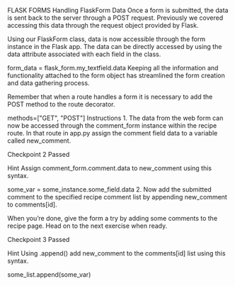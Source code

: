 FLASK FORMS
Handling FlaskForm Data
Once a form is submitted, the data is sent back to the server through a POST request. Previously we covered accessing this data through the request object provided by Flask.

Using our FlaskForm class, data is now accessible through the form instance in the Flask app. The data can be directly accessed by using the data attribute associated with each field in the class.

form_data = flask_form.my_textfield.data
Keeping all the information and functionality attached to the form object has streamlined the form creation and data gathering process.

Remember that when a route handles a form it is necessary to add the POST method to the route decorator.

methods=["GET", "POST"]
Instructions
1.
The data from the web form can now be accessed through the comment_form instance within the recipe route. In that route in app.py assign the comment field data to a variable called new_comment.

Checkpoint 2 Passed

Hint
Assign comment_form.comment.data to new_comment using this syntax.

some_var = some_instance.some_field.data
2.
Now add the submitted comment to the specified recipe comment list by appending new_comment to comments[id].

When you’re done, give the form a try by adding some comments to the recipe page. Head on to the next exercise when ready.

Checkpoint 3 Passed

Hint
Using .append() add new_comment to the comments[id] list using this syntax.

some_list.append(some_var)